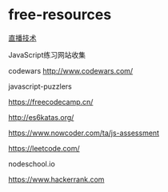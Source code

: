 # free-resources

[直播技术](https://github.com/tiantianlan/LiveExplanation)

JavaScript练习网站收集

codewars
http://www.codewars.com/

javascript-puzzlers

https://freecodecamp.cn/

http://es6katas.org/

https://www.nowcoder.com/ta/js-assessment

https://leetcode.com/

nodeschool.io

https://www.hackerrank.com
